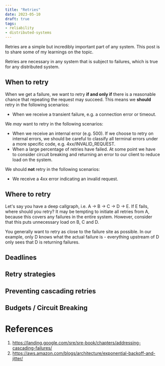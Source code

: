 ```yaml
---
title: "Retries"
date: 2023-05-10
draft: true
tags:
- reliability
- distributed-systems
---
```

Retries are a simple but incredibly important part of any system. This post is to share some of my
learnings on the topic.

Retries are necessary in any system that is subject to failures, which is true for any distributed
system.

## When to retry

When we get a failure, we want to retry **if and only if** there is a reasonable
chance that repeating the request may succeed. This means we **should** retry in the following scenarios:

* When we receive a transient failure, e.g. a connection error or timeout.

We _may_ want to retry in the following scenarios:

* When we receive an internal error (e.g. 500). If we choose to retry on internal errors, we should
  be careful to classify all terminal errors under a more specific code, e.g. 4xx/INVALID_REQUEST.
* When a large percentage of retries have failed. At some point we have to consider circuit breaking and returning an error to our client to reduce load on the system.

We should **not** retry in the following scenarios:
* We receive a 4xx error indicating an invalid request.

## Where to retry

Let's say you have a deep callgraph, i.e. A -> B -> C -> D -> E. If E fails, where should you retry?
It may be tempting to initiate all retries from A, because this covers any failures in the entire
system. However, consider that this puts unnecessary load on B, C and D.

You generally want to retry as close to the failure site as possible. In our example, only D knows
what the actual failure is - everything upstream of D only sees that D is returning failures.

## Deadlines

## Retry strategies

## Preventing cascading retries

## Budgets / Circuit Breaking

# References
1. https://landing.google.com/sre/sre-book/chapters/addressing-cascading-failures/
2. https://aws.amazon.com/blogs/architecture/exponential-backoff-and-jitter/